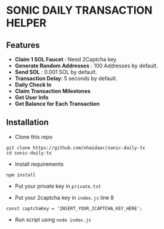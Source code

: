 # SONIC DAILY TRANSACTION HELPER

## Features

- **Claim 1 SOL Faucet** : Need 2Captcha key.
- **Generate Random Addresses** : 100 Addresses by default.
- **Send SOL** : 0.001 SOL by default.
- **Transaction Delay**: 5 seconds by default.
- **Daily Check In**
- **Claim Transaction Milestones**
- **Get User Info**
- **Get Balance for Each Transaction**

## Installation

- Clone this repo

```
git clone https://github.com/nhaidaar/sonic-daily-tx
cd sonic-daily-tx
```

- Install requirements

```
npm install
```

- Put your private key in `private.txt`

- Put your 2captcha key in `index.js` line 8

```
const captchaKey = 'INSERT_YOUR_2CAPTCHA_KEY_HERE';
```

- Run script using `node index.js`
